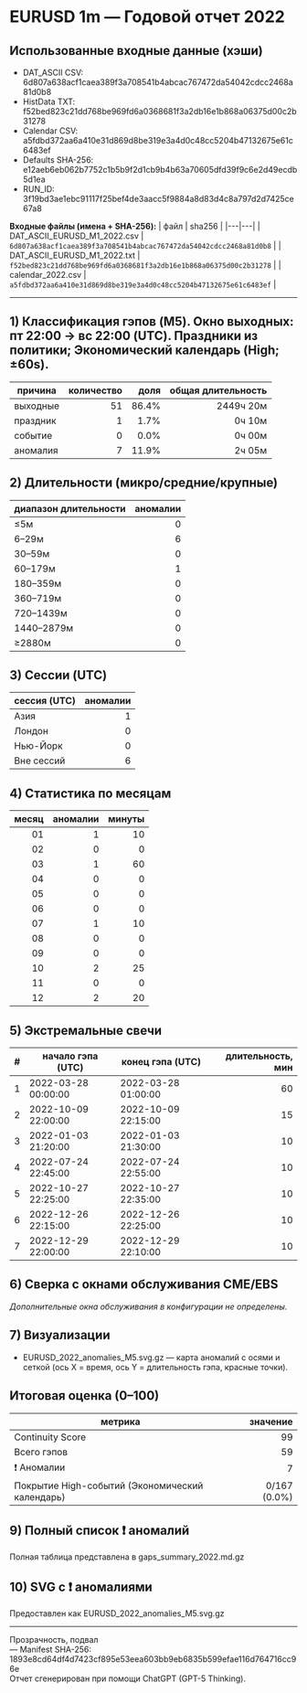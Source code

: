 # EURUSD 1m — Годовой отчет 2022

## Использованные входные данные (хэши)
- DAT_ASCII CSV: 6d807a638acf1caea389f3a708541b4abcac767472da54042cdcc2468a81d0b8  
- HistData TXT: f52bed823c21dd768be969fd6a0368681f3a2db16e1b868a06375d00c2b31278  
- Calendar CSV: a5fdbd372aa6a410e31d869d8be319e3a4d0c48cc5204b47132675e61c6483ef  
- Defaults SHA-256: e12aeb6eb062b7752c1b5b9f2d1cb9b4b63a70605dfd39f9c6e2d49ecdb5d1ea  
- RUN_ID: 3f19bd3ae1ebc91117f25bef4de3aacc5f9884a8d83d4c8a797d2d7425ce67a8  

**Входные файлы (имена + SHA-256):**
| файл | sha256 |
|---|---|
| DAT_ASCII_EURUSD_M1_2022.csv | `6d807a638acf1caea389f3a708541b4abcac767472da54042cdcc2468a81d0b8` |
| DAT_ASCII_EURUSD_M1_2022.txt | `f52bed823c21dd768be969fd6a0368681f3a2db16e1b868a06375d00c2b31278` |
| calendar_2022.csv | `a5fdbd372aa6a410e31d869d8be319e3a4d0c48cc5204b47132675e61c6483ef` |

---
## 1) Классификация гэпов (M5). Окно выходных: пт 22:00 → вс 22:00 (UTC). Праздники из политики; Экономический календарь (High; ±60s).
| причина | количество | доля | общая длительность |
|---|---:|---:|---:|
| выходные | 51 | 86.4% | 2449ч 20м |
| праздник | 1 | 1.7% | 0ч 10м |
| событие | 0 | 0.0% | 0ч 00м |
| аномалия | 7 | 11.9% | 2ч 05м |

## 2) Длительности (микро/средние/крупные)
| диапазон длительности | аномалии |
|---|---:|
| ≤5м | 0 |
| 6–29м | 6 |
| 30–59м | 0 |
| 60–179м | 1 |
| 180–359м | 0 |
| 360–719м | 0 |
| 720–1439м | 0 |
| 1440–2879м | 0 |
| ≥2880м | 0 |

## 3) Сессии (UTC)
| сессия (UTC) | аномалии |
|---|---:|
| Азия | 1 |
| Лондон | 0 |
| Нью-Йорк | 0 |
| Вне сессий | 6 |

## 4) Статистика по месяцам
| месяц | аномалии | минуты |
|---:|---:|---:|
| 01 | 1 | 10 |
| 02 | 0 | 0 |
| 03 | 1 | 60 |
| 04 | 0 | 0 |
| 05 | 0 | 0 |
| 06 | 0 | 0 |
| 07 | 1 | 10 |
| 08 | 0 | 0 |
| 09 | 0 | 0 |
| 10 | 2 | 25 |
| 11 | 0 | 0 |
| 12 | 2 | 20 |

## 5) Экстремальные свечи
| # | начало гэпа (UTC) | конец гэпа (UTC) | длительность, мин |
|---:|---|---|---:|
| 1 | 2022-03-28 00:00:00 | 2022-03-28 01:00:00 | 60 |
| 2 | 2022-10-09 22:00:00 | 2022-10-09 22:15:00 | 15 |
| 3 | 2022-01-03 21:20:00 | 2022-01-03 21:30:00 | 10 |
| 4 | 2022-07-24 22:45:00 | 2022-07-24 22:55:00 | 10 |
| 5 | 2022-10-27 22:25:00 | 2022-10-27 22:35:00 | 10 |
| 6 | 2022-12-26 22:15:00 | 2022-12-26 22:25:00 | 10 |
| 7 | 2022-12-29 22:00:00 | 2022-12-29 22:10:00 | 10 |

## 6) Сверка с окнами обслуживания CME/EBS
_Дополнительные окна обслуживания в конфигурации не определены._

## 7) Визуализации
- EURUSD_2022_anomalies_M5.svg.gz — карта аномалий с осями и сеткой (ось X = время, ось Y = длительность гэпа, красные точки).

## Итоговая оценка (0–100)
| метрика | значение |
|---|---:|
| Continuity Score | 99 |
| Всего гэпов | 59 |
| ❗ Аномалии | 7 |
| Покрытие High-событий (Экономический календарь) | 0/167 (0.0%) |

## 9) Полный список ❗ аномалий
Полная таблица представлена в gaps_summary_2022.md.gz

## 10) SVG с ❗ аномалиями
Предоставлен как EURUSD_2022_anomalies_M5.svg.gz

---
Прозрачность, подвал  
— Manifest SHA-256: 1893e8cd64df4d7423cf895e53eea603bb9eb6835b599efae116d764716cc96e  
Отчет сгенерирован при помощи ChatGPT (GPT-5 Thinking).  
